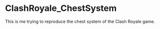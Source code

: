 # ClashRoyale_ChestSystem
This is me trying to reproduce the chest system of the Clash Royale game.
